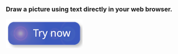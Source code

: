### Draw a picture using text directly in your web browser.

[<img src="/static/trynow.png"/>](https://eddwalker.github.io/goat-wasm/)
